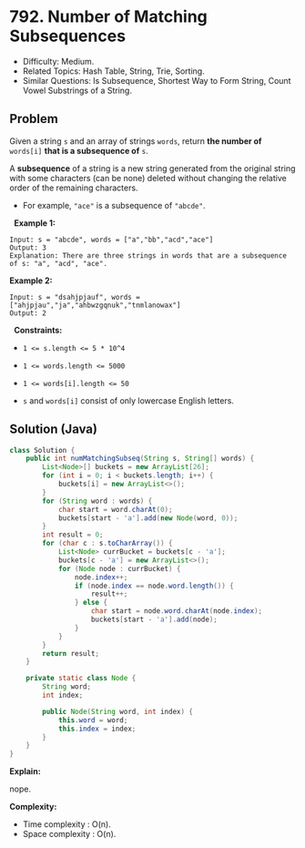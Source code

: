 # 792. Number of Matching Subsequences

- Difficulty: Medium.
- Related Topics: Hash Table, String, Trie, Sorting.
- Similar Questions: Is Subsequence, Shortest Way to Form String, Count Vowel Substrings of a String.

## Problem

Given a string ```s``` and an array of strings ```words```, return **the number of** ```words[i]``` **that is a subsequence of** ```s```.

A **subsequence** of a string is a new string generated from the original string with some characters (can be none) deleted without changing the relative order of the remaining characters.


	
- For example, ```"ace"``` is a subsequence of ```"abcde"```.


 
**Example 1:**

```
Input: s = "abcde", words = ["a","bb","acd","ace"]
Output: 3
Explanation: There are three strings in words that are a subsequence of s: "a", "acd", "ace".
```

**Example 2:**

```
Input: s = "dsahjpjauf", words = ["ahjpjau","ja","ahbwzgqnuk","tnmlanowax"]
Output: 2
```

 
**Constraints:**


	
- ```1 <= s.length <= 5 * 10^4```
	
- ```1 <= words.length <= 5000```
	
- ```1 <= words[i].length <= 50```
	
- ```s``` and ```words[i]``` consist of only lowercase English letters.



## Solution (Java)

```java
class Solution {
    public int numMatchingSubseq(String s, String[] words) {
        List<Node>[] buckets = new ArrayList[26];
        for (int i = 0; i < buckets.length; i++) {
            buckets[i] = new ArrayList<>();
        }
        for (String word : words) {
            char start = word.charAt(0);
            buckets[start - 'a'].add(new Node(word, 0));
        }
        int result = 0;
        for (char c : s.toCharArray()) {
            List<Node> currBucket = buckets[c - 'a'];
            buckets[c - 'a'] = new ArrayList<>();
            for (Node node : currBucket) {
                node.index++;
                if (node.index == node.word.length()) {
                    result++;
                } else {
                    char start = node.word.charAt(node.index);
                    buckets[start - 'a'].add(node);
                }
            }
        }
        return result;
    }

    private static class Node {
        String word;
        int index;

        public Node(String word, int index) {
            this.word = word;
            this.index = index;
        }
    }
}
```

**Explain:**

nope.

**Complexity:**

* Time complexity : O(n).
* Space complexity : O(n).
